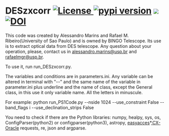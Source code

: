 # DESzxcorr <a href="https://github.com/mgckind/easyaccess/blob/master/LICENSE.txt"><img src="https://img.shields.io/badge/license-NCSA%20License-blue.svg" alt="License" /> </a> <a href="https://pypi.python.org/pypi/easyaccess/1.4.7"><img src="https://img.shields.io/badge/pypi-v1.4.7-orange.svg" alt="pypi version"/></a> ![](https://img.shields.io/badge/python-2.7%7C3.6-blue.svg) [![DOI](http://joss.theoj.org/papers/10.21105/joss.01022/status.svg)](https://doi.org/10.21105/joss.01022)



This code was created by Alessandro Marins and Rafael M. Ribeiro(University of Sao Paulo) and is owned by BINGO Telescope. Its use is to extract optical data from DES telescope. Any question about your operation, please, contact us in alessandro.marins@usp.br and rafaelmgr@usp.br.

To use it, run run_DESzxcorr.py.

The variables and conditions are in parameters.ini. Any variable can be altered in terminal with "--" and the same name of the variable in parameter.ini plus underline and the name of class, except the General class, in this use it only variable name. All the letters in minuscule.

For example: python run_PS1Code.py --nside 1024 --use_constraint False --band_flags i --use_declination_strips False

You need to check if there are the Python libraries: numpy, healpy, sys, os, ConfigParser(python2) or configparser(python3), astropy, [easyacces](https://github.com/mgckind/easyaccess)*,[CX-Oracle](https://cx-oracle.readthedocs.io/en/latest/user_guide/installation.html) requests, re, json and argparse.




